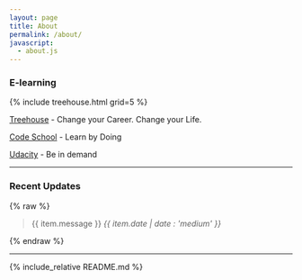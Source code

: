 ```yaml
---
layout: page
title: About
permalink: /about/
javascript:
  - about.js
---
```

### E-learning

{% include treehouse.html grid=5 %}

[Treehouse](https://teamtreehouse.com/tlkuo) - Change your Career. Change your Life.

[Code School](https://www.codeschool.com/users/1969044) - Learn by Doing

[Udacity](https://www.udacity.com/) - Be in demand

-----

### Recent Updates

{% raw %}
<div ng-controller="GitHubController">
  <blockquote ng-repeat="item in commits">
    {{ item.message }}
    <cite>{{ item.date | date : 'medium' }}</cite>
  </blockquote>
</div>
{% endraw %}

-----

{% include_relative README.md %}
